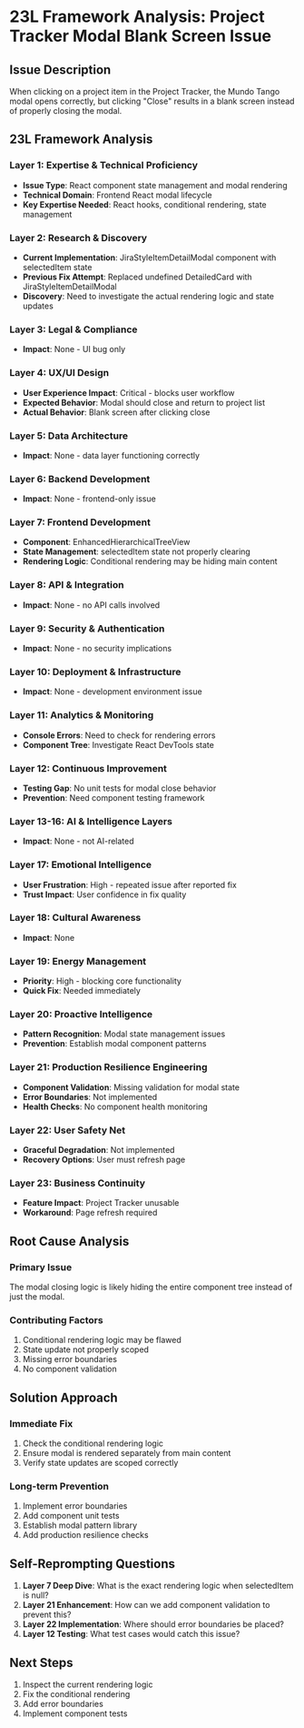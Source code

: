 # 23L Framework Analysis: Project Tracker Modal Blank Screen Issue

## Issue Description
When clicking on a project item in the Project Tracker, the Mundo Tango modal opens correctly, but clicking "Close" results in a blank screen instead of properly closing the modal.

## 23L Framework Analysis

### Layer 1: Expertise & Technical Proficiency
- **Issue Type**: React component state management and modal rendering
- **Technical Domain**: Frontend React modal lifecycle
- **Key Expertise Needed**: React hooks, conditional rendering, state management

### Layer 2: Research & Discovery
- **Current Implementation**: JiraStyleItemDetailModal component with selectedItem state
- **Previous Fix Attempt**: Replaced undefined DetailedCard with JiraStyleItemDetailModal
- **Discovery**: Need to investigate the actual rendering logic and state updates

### Layer 3: Legal & Compliance
- **Impact**: None - UI bug only

### Layer 4: UX/UI Design
- **User Experience Impact**: Critical - blocks user workflow
- **Expected Behavior**: Modal should close and return to project list
- **Actual Behavior**: Blank screen after clicking close

### Layer 5: Data Architecture
- **Impact**: None - data layer functioning correctly

### Layer 6: Backend Development
- **Impact**: None - frontend-only issue

### Layer 7: Frontend Development
- **Component**: EnhancedHierarchicalTreeView
- **State Management**: selectedItem state not properly clearing
- **Rendering Logic**: Conditional rendering may be hiding main content

### Layer 8: API & Integration
- **Impact**: None - no API calls involved

### Layer 9: Security & Authentication
- **Impact**: None - no security implications

### Layer 10: Deployment & Infrastructure
- **Impact**: None - development environment issue

### Layer 11: Analytics & Monitoring
- **Console Errors**: Need to check for rendering errors
- **Component Tree**: Investigate React DevTools state

### Layer 12: Continuous Improvement
- **Testing Gap**: No unit tests for modal close behavior
- **Prevention**: Need component testing framework

### Layer 13-16: AI & Intelligence Layers
- **Impact**: None - not AI-related

### Layer 17: Emotional Intelligence
- **User Frustration**: High - repeated issue after reported fix
- **Trust Impact**: User confidence in fix quality

### Layer 18: Cultural Awareness
- **Impact**: None

### Layer 19: Energy Management
- **Priority**: High - blocking core functionality
- **Quick Fix**: Needed immediately

### Layer 20: Proactive Intelligence
- **Pattern Recognition**: Modal state management issues
- **Prevention**: Establish modal component patterns

### Layer 21: Production Resilience Engineering
- **Component Validation**: Missing validation for modal state
- **Error Boundaries**: Not implemented
- **Health Checks**: No component health monitoring

### Layer 22: User Safety Net
- **Graceful Degradation**: Not implemented
- **Recovery Options**: User must refresh page

### Layer 23: Business Continuity
- **Feature Impact**: Project Tracker unusable
- **Workaround**: Page refresh required

## Root Cause Analysis

### Primary Issue
The modal closing logic is likely hiding the entire component tree instead of just the modal.

### Contributing Factors
1. Conditional rendering logic may be flawed
2. State update not properly scoped
3. Missing error boundaries
4. No component validation

## Solution Approach

### Immediate Fix
1. Check the conditional rendering logic
2. Ensure modal is rendered separately from main content
3. Verify state updates are scoped correctly

### Long-term Prevention
1. Implement error boundaries
2. Add component unit tests
3. Establish modal pattern library
4. Add production resilience checks

## Self-Reprompting Questions

1. **Layer 7 Deep Dive**: What is the exact rendering logic when selectedItem is null?
2. **Layer 21 Enhancement**: How can we add component validation to prevent this?
3. **Layer 22 Implementation**: Where should error boundaries be placed?
4. **Layer 12 Testing**: What test cases would catch this issue?

## Next Steps
1. Inspect the current rendering logic
2. Fix the conditional rendering
3. Add error boundaries
4. Implement component tests